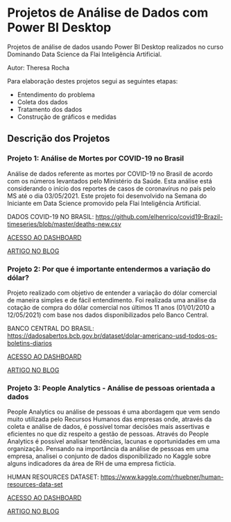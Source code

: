 # Projetos de Análise de Dados com Power BI Desktop

Projetos de análise de dados usando Power BI Desktop realizados no curso Dominando Data Science da Flai Inteligência Artificial.

Autor: Theresa Rocha

Para elaboração destes projetos segui as seguintes etapas:

- Entendimento do problema
- Coleta dos dados
- Tratamento dos dados
- Construção de gráficos e medidas

## Descrição dos Projetos

### Projeto 1: Análise de Mortes por COVID-19 no Brasil

Análise de dados referente as mortes por COVID-19 no Brasil de acordo com os números levantados pelo Ministério da Saúde. Esta análise está considerando o início dos reportes de casos de coronavírus no país pelo MS até o dia 03/05/2021.
Este projeto foi desenvolvido na Semana do Iniciante em Data Science promovido pela Flai Inteligência Artificial.

DADOS COVID-19 NO BRASIL: https://github.com/elhenrico/covid19-Brazil-timeseries/blob/master/deaths-new.csv

[ACESSO AO DASHBOARD](https://app.powerbi.com/view?r=eyJrIjoiYzZkNmUzOTEtOTFkNi00NjQ5LTg1NWYtMDJlN2M2MjA0MjI4IiwidCI6ImNhMGRiYTRiLTRlYTktNGVkNS04ODMwLTUzNzk5MzkwZWMzNSJ9)

[ARTIGO NO BLOG](https://theresarocha.medium.com/an%C3%A1lise-de-mortes-por-covid-19-no-brasil-98d9e3f14f44)

### Projeto 2: Por que é importante entendermos a variação do dólar?

Projeto realizado com objetivo de entender a variação do dólar comercial de maneira simples e de fácil entendimento. Foi realizada uma análise da cotação de compra do dólar comercial nos últimos 11 anos (01/01/2010 a 12/05/2021) com base nos dados disponibilizados pelo Banco Central.

BANCO CENTRAL DO BRASIL: https://dadosabertos.bcb.gov.br/dataset/dolar-americano-usd-todos-os-boletins-diarios

[ACESSO AO DASHBOARD](https://app.powerbi.com/view?r=eyJrIjoiYWI2ODlmMTQtODk2NS00NzE5LTgzNmYtMzM1YjZhNmFmYzAzIiwidCI6ImNhMGRiYTRiLTRlYTktNGVkNS04ODMwLTUzNzk5MzkwZWMzNSJ9)

[ARTIGO NO BLOG](https://theresarocha.medium.com/por-que-%C3%A9-importante-entendermos-a-varia%C3%A7%C3%A3o-do-d%C3%B3lar-7165393db8dc)

### Projeto 3: People Analytics - Análise de pessoas orientada a dados

People Analytics ou análise de pessoas é uma abordagem que vem sendo muito utilizada pelo Recursos Humanos das empresas onde, através da coleta e análise de dados, é possível tomar decisões mais assertivas e eficientes no que diz respeito a gestão de pessoas. Através do People Analytics é possível analisar tendências, lacunas e oportunidades em uma organização. Pensando na importância da análise de pessoas em uma empresa, analisei o conjunto de dados disponibilizado no Kaggle sobre alguns indicadores da área de RH de uma empresa fictícia.

HUMAN RESOURCES DATASET: https://www.kaggle.com/rhuebner/human-resources-data-set

[ACESSO AO DASHBOARD](https://app.powerbi.com/view?r=eyJrIjoiNDY0N2YyMjEtMDU5Ny00NTIyLThlMjYtNjI3YmFlNDNmNDBiIiwidCI6ImNhMGRiYTRiLTRlYTktNGVkNS04ODMwLTUzNzk5MzkwZWMzNSJ9)

[ARTIGO NO BLOG](https://theresarocha.medium.com/people-analytics-an%C3%A1lise-de-pessoas-orientada-a-dados-6059beb66ea2)
